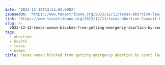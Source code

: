 ```yaml
---
date: '2023-12-12T13:53:04.000Z'
isBasedOn: 'https://www.texastribune.org/2023/12/11/texas-abortion-lawsuit-kate-cox/'
link: 'https://www.texastribune.org/2023/12/11/texas-abortion-lawsuit-kate-cox/'
slug: >-
  2023-12-12-texas-woman-blocked-from-getting-emergency-abortion-by-court-leaves-state-or
tags:
  - abortion
  - health
  - texas
  - women
title: Texas woman blocked from getting emergency abortion by court leaves state |
---
```


